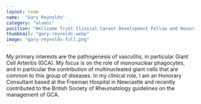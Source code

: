 ```yaml
---
layout: team
name:  "Gary Reynolds"
category: "alumni"
position: "Wellcome Trust Clinical Career Development Fellow and Honorary Consultant Rheumatologist"
thumbnail: "gary-reynolds.webp"
image: "gary-reynolds-full.png"
---
```

My primary interests are the pathogenesis of vasculitis, in particular Giant Cell Arteritis (GCA). My focus is on the role of mononuclear phagocytes, and in particular the contribution of multinucleated giant cells that are common to this group of diseases. In my clinical role, I am an Honorary Consultant based at the Freeman Hospital in Newcastle and recently contributed to the British Society of Rheumatology guidelines on the management of GCA.